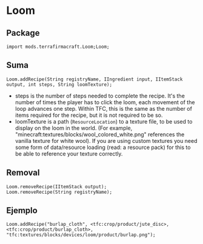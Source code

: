 # Loom

## Package
```zenscript
import mods.terrafirmacraft.Loom;Loom;
```

## Suma

```zenscript
Loom.addRecipe(String registryName, IIngredient input, IItemStack output, int steps, String loomTexture);
```
- steps is the number of steps needed to complete the recipe. It's the number of times the player has to click the loom, each movement of the loop advances one step. Within TFC, this is the same as the number of items required for the recipe, but it is not required to be so.
- loomTexture is a path (`ResourceLocation`) to a texture file, to be used to display on the loom in the world. (For example, "minecraft:textures/blocks/wool_colored_white.png" references the vanilla texture for white wool). If you are using custom textures you need some form of data/resource loading (read: a resource pack) for this to be able to reference your texture correctly.

## Removal

```zenscript
Loom.removeRecipe(IItemStack output);
Loom.removeRecipe(String registryName);
```

## Ejemplo
```zenscript
Loom.addRecipe("burlap_cloth", <tfc:crop/product/jute_disc>, <tfc:crop/product/burlap_cloth>, "tfc:textures/blocks/devices/loom/product/burlap.png");
```